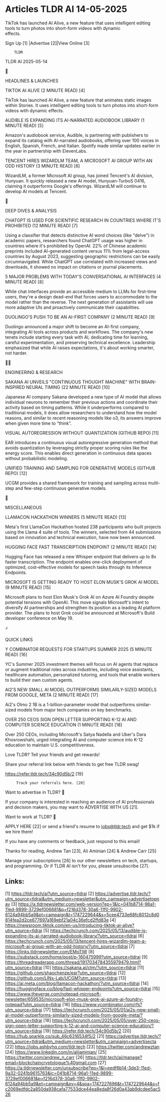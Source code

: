 # Articles TLDR AI 14-05-2025

TikTok has launched AI Alive, a new feature that uses intelligent
editing tools to turn photos into short-form videos with dynamic
effects. ‌ ‌ ‌ ‌ ‌ ‌ ‌ ‌ ‌ ‌ ‌ ‌ ‌ ‌ ‌ ‌ ‌ ‌ ‌ ‌ ‌ ‌ ‌ ‌ ‌ ‌  ‌ ‌ ‌ ‌ ‌ ‌ ‌ ‌ ‌ ‌ ‌ ‌ ‌ ‌ ‌ ‌ ‌ ‌ ‌ ‌ ‌ ‌ ‌ ‌ ‌ ‌ 


 Sign Up [1] |Advertise [2]|View Online [3] 

		TLDR 

TLDR AI 2025-05-14

🚀 

HEADLINES & LAUNCHES

 TIKTOK AI ALIVE (2 MINUTE READ) [4] 

 TikTok has launched AI Alive, a new feature that animates static
images within Stories. It uses intelligent editing tools to turn
photos into short-form videos with dynamic effects. 

 AUDIBLE IS EXPANDING ITS AI-NARRATED AUDIOBOOK LIBRARY (1 MINUTE
READ) [5] 

 Amazon's audiobook service, Audible, is partnering with publishers to
expand its catalog with AI-narrated audiobooks, offering over 100
voices in English, Spanish, French, and Italian. Spotify made similar
updates earlier in the year in partnership with ElevenLabs. 

 TENCENT HIRES WIZARDLM TEAM, A MICROSOFT AI GROUP WITH AN ODD HISTORY
(3 MINUTE READ) [6] 

 WizardLM, a former Microsoft AI group, has joined Tencent's AI
division, Hunyuan. It quickly released a new AI model, Hunyuan-TurboS
0416, claiming it outperforms Google's offerings. WizardLM will
continue to develop AI models at Tencent. 

🧠 

DEEP DIVES & ANALYSIS

 CHATGPT IS USED FOR SCIENTIFIC RESEARCH IN COUNTRIES WHERE IT'S
PROHIBITED (12 MINUTE READ) [7] 

 Using a classifier that detects distinctive AI word choices (like
"delve") in academic papers, researchers found ChatGPT usage was
higher in countries where it's prohibited by OpenAI. 22% of Chinese
academic preprints included AI-generated content versus 11% from
legal-access countries by August 2023, suggesting geographic
restrictions can be easily circumnavigated. While ChatGPT use
correlated with increased views and downloads, it showed no impact on
citations or journal placements. 

 5 MAJOR PROBLEMS WITH TODAY'S CONVERSATIONAL AI INTERFACES (4 MINUTE
READ) [8] 

 While chat interfaces provide an accessible medium to LLMs for
first-time users, they're a design dead-end that forces users to
accommodate to the model rather than the reverse. The next generation
of assistants will use more adaptive UIs and proactively communicate
their capabilities. 

 DUOLINGO'S PUSH TO BE AN AI-FIRST COMPANY (2 MINUTE READ) [9] 

 Duolingo announced a major shift to become an AI-first company,
integrating AI tools across products and workflows. The company's new
tenets include starting every task with AI, dedicating time for
learning, careful experimentation, and preserving technical
excellence. Leadership emphasized that while AI raises expectations,
it's about working smarter, not harder. 

🧑‍💻 

ENGINEERING & RESEARCH

 SAKANA AI UNVEILS "CONTINUOUS THOUGHT MACHINE" WITH BRAIN-INSPIRED
NEURAL TIMING (22 MINUTE READ) [10] 

 Japanese AI company Sakana developed a new type of AI model that
allows individual neurons to remember their previous actions and
coordinate their activity based on timing patterns. While it
underperforms compared to traditional models, it does allow
researchers to understand how the model reasons, and similar to recent
reasoning models like o3, its answers improve when given more time to
“think”. 

 VISUAL AUTOREGRESSION WITHOUT QUANTIZATION (GITHUB REPO) [11] 

 EAR introduces a continuous visual autoregressive generation method
that avoids quantization by leveraging strictly proper scoring rules
like the energy score. This enables direct generation in continuous
data spaces without probabilistic modeling. 

 UNIFIED TRAINING AND SAMPLING FOR GENERATIVE MODELS (GITHUB REPO)
[12] 

 UCGM provides a shared framework for training and sampling across
multi-step and few-step continuous generative models. 

🎁 

MISCELLANEOUS

 LLAMACON HACKATHON WINNERS (5 MINUTE READ) [13] 

 Meta's first LlamaCon Hackathon hosted 238 participants who built
projects using the Llama 4 suite of tools. The winners, selected from
44 submissions based on innovation and technical execution, have now
been announced. 

 HUGGING FACE FAST TRANSCRIPTION ENDPOINT (2 MINUTE READ) [14] 

 Hugging Face has released a new Whisper endpoint that delivers up to
8x faster transcription. The endpoint enables one-click deployment of
optimized, cost-effective models for speech tasks through its
Inference Endpoints. 

 MICROSOFT IS GETTING READY TO HOST ELON MUSK'S GROK AI MODEL (9
MINUTE READ) [15] 

 Microsoft plans to host Elon Musk's Grok AI on Azure AI Foundry
despite potential tensions with OpenAI. This move signals Microsoft's
intent to diversify AI partnerships and strengthen its position as a
leading AI platform provider. The plans to host Grok could be
announced at Microsoft's Build developer conference on May 19. 

⚡ 

QUICK LINKS

 Y COMBINATOR REQUESTS FOR STARTUPS SUMMER 2025 (5 MINUTE READ) [16] 

 YC's Summer 2025 investment themes will focus on AI agents that
replace or augment traditional roles across industries, including
voice assistants, healthcare automation, personalized tutoring, and
tools that enable workers to build their own custom agents. 

 AI2'S NEW SMALL AI MODEL OUTPERFORMS SIMILARLY-SIZED MODELS FROM
GOOGLE, META (2 MINUTE READ) [17] 

 Ai2's Olmo 2 1B is a 1-billion-parameter model that outperforms
similar-sized models from major tech companies on key benchmarks. 

 OVER 250 CEOS SIGN OPEN LETTER SUPPORTING K-12 AI AND COMPUTER
SCIENCE EDUCATION (1 MINUTE READ) [18] 

 Over 250 CEOs, including Microsoft's Satya Nadella and Uber's Dara
Khosrowshahi, urged integrating AI and computer science into K-12
education to maintain U.S. competitiveness. 

Love TLDR? Tell your friends and get rewards!

 Share your referral link below with friends to get free TLDR swag! 

 https://refer.tldr.tech/34c90d5b/2 [19] 

		 Track your referrals here. [20] 

Want to advertise in TLDR? 📰

 If your company is interested in reaching an audience of AI
professionals and decision makers, you may want to ADVERTISE WITH US
[21]. 

Want to work at TLDR? 💼

 APPLY HERE [22] or send a friend's resume to jobs@tldr.tech and get
$1k if we hire them! 

 If you have any comments or feedback, just respond to this email! 

Thanks for reading, 
Andrew Tan [23], Ali Aminian [24] & Andrew Carr [25] 

 Manage your subscriptions [26] to our other newsletters on tech,
startups, and programming. Or if TLDR AI isn't for you, please
unsubscribe [27]. 

 

Links:
------
[1] https://tldr.tech/ai?utm_source=tldrai
[2] https://advertise.tldr.tech/?utm_source=tldrai&utm_medium=newsletter&utm_campaign=advertisetopnav
[3] https://a.tldrnewsletter.com/web-version?ep=1&lc=041b8714-96a1-11ed-9899-3729ef006681&p=f216d378-30a6-11f0-9902-6124a94bb5a9&pt=campaign&t=1747229644&s=5cee4733e68fc8012c8d0814fea2d2ce677697a169ebf21a04c36efcd2ffd83e
[4] https://newsroom.tiktok.com/en-us/introducing-tiktok-ai-alive?utm_source=tldrai
[5] https://techcrunch.com/2025/05/13/audible-is-expanding-its-ai-narrated-audiobook-library/?utm_source=tldrai
[6] https://techcrunch.com/2025/05/13/tencent-hires-wizardlm-team-a-microsoft-ai-group-with-an-odd-history/?utm_source=tldrai
[7] https://links.tldrnewsletter.com/EMoTIW
[8] https://substack.com/home/post/p-160475999?utm_source=tldrai
[9] https://threadreaderapp.com/thread/1917034784355979479.html?utm_source=tldrai
[10] https://sakana.ai/ctm/?utm_source=tldrai
[11] https://github.com/shaochenze/ear?utm_source=tldrai
[12] https://github.com/LINs-Lab/UCGM?utm_source=tldrai
[13] https://ai.meta.com/blog/llamacon-hackathon/?utm_source=tldrai
[14] https://huggingface.co/blog/fast-whisper-endpoints?utm_source=tldrai
[15] https://www.theverge.com/notepad-microsoft-newsletter/659535/microsoft-elon-musk-grok-ai-azure-ai-foundry-notepad?utm_source=tldrai
[16] https://www.ycombinator.com/rfs?utm_source=tldrai
[17] https://techcrunch.com/2025/05/01/ai2s-new-small-ai-model-outperforms-similarly-sized-models-from-google-meta/?utm_source=tldrai
[18] https://techcrunch.com/2025/05/05/over-250-ceos-sign-open-letter-supporting-k-12-ai-and-computer-science-education/?utm_source=tldrai
[19] https://refer.tldr.tech/34c90d5b/2
[20] https://hub.sparklp.co/sub_46c6316534f5/2
[21] https://advertise.tldr.tech/?utm_source=tldrai&utm_medium=newsletter&utm_campaign=advertisecta
[22] https://jobs.ashbyhq.com/tldr.tech
[23] https://twitter.com/andrewztan
[24] https://www.linkedin.com/in/aliiaminian/
[25] https://twitter.com/andrew_n_carr
[26] https://tldr.tech/ai/manage?email=blockchaincryptologue%40gmail.com
[27] https://a.tldrnewsletter.com/unsubscribe?ep=1&l=eedf6b14-3de3-11ed-9a32-0241b9615763&lc=041b8714-96a1-11ed-9899-3729ef006681&p=f216d378-30a6-11f0-9902-6124a94bb5a9&pt=campaign&pv=4&spa=1747227696&t=1747229644&s=fc2069edfdc2a850da938cafa77533dce44ea8eda8f26d0a43ab9dcdee5ac526